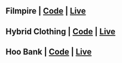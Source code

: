 
## Filmpire | [Code](https://github.com/arunkanaujia23/filmpire2.0) | [Live](https://filmpire-akumar23.netlify.app/)

## Hybrid Clothing | [Code](https://github.com/arunkanaujia23/hybrid-clothing) | [Live](https://hybridclothingcontext.netlify.app/)

## Hoo Bank | [Code](https://github.com/arunkanaujia23/modern-bank-ui-tailwind) | [Live](https://modern-bankui-tailwind.netlify.app/)


